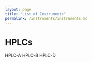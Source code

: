 ```yaml
---
layout: page
title: "List of Instruments"
permalink: /instruments/instruments.md
---
```


# HPLCs
HPLC-A
HPLC-B
HPLC-D